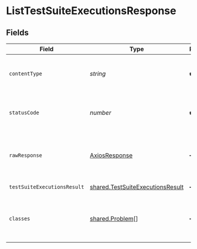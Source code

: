 # ListTestSuiteExecutionsResponse


## Fields

| Field                                                                                       | Type                                                                                        | Required                                                                                    | Description                                                                                 |
| ------------------------------------------------------------------------------------------- | ------------------------------------------------------------------------------------------- | ------------------------------------------------------------------------------------------- | ------------------------------------------------------------------------------------------- |
| `contentType`                                                                               | *string*                                                                                    | :heavy_check_mark:                                                                          | HTTP response content type for this operation                                               |
| `statusCode`                                                                                | *number*                                                                                    | :heavy_check_mark:                                                                          | HTTP response status code for this operation                                                |
| `rawResponse`                                                                               | [AxiosResponse](https://axios-http.com/docs/res_schema)                                     | :heavy_minus_sign:                                                                          | Raw HTTP response; suitable for custom response parsing                                     |
| `testSuiteExecutionsResult`                                                                 | [shared.TestSuiteExecutionsResult](../../../sdk/models/shared/testsuiteexecutionsresult.md) | :heavy_minus_sign:                                                                          | successful operation                                                                        |
| `classes`                                                                                   | [shared.Problem](../../../sdk/models/shared/problem.md)[]                                   | :heavy_minus_sign:                                                                          | problem with getting test suite executions from storage                                     |